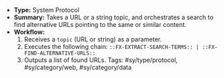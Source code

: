- **Type:** System Protocol
- **Summary:** Takes a URL or a string topic, and orchestrates a search to find alternative URLs pointing to the same or similar content.
- **Workflow:**
    1.  Receives a `topic` (URL or string) as a parameter.
    2.  Executes the following chain: `::FX-EXTRACT-SEARCH-TERMS:: | ::FX-FIND-ALTERNATIVE-URLS::`
    3.  Outputs a list of found URLs.
Tags: #sy/type/protocol, #sy/category/web, #sy/category/data